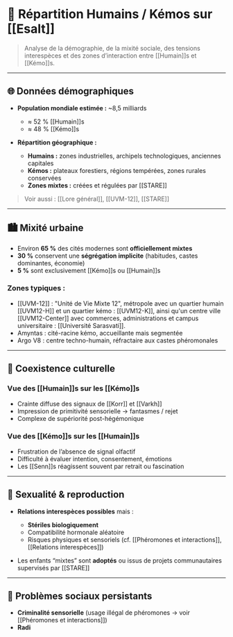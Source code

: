 # 🧬 Répartition Humains / Kémos sur [[Esalt]]

> Analyse de la démographie, de la mixité sociale, des tensions interespèces et des zones d’interaction entre [[Humain]]s et [[Kémo]]s.

---

## 🌐 Données démographiques

- **Population mondiale estimée :** ~8,5 milliards  
  - ≈ 52 % [[Humain]]s  
  - ≈ 48 % [[Kémo]]s

- **Répartition géographique :**
  - **Humains :** zones industrielles, archipels technologiques, anciennes capitales
  - **Kémos :** plateaux forestiers, régions tempérées, zones rurales conservées
  - **Zones mixtes :** créées et régulées par [[STARE]]

> Voir aussi : [[Lore général]], [[UVM-12]], [[STARE]]

---

## 🏙️ Mixité urbaine

- Environ **65 %** des cités modernes sont **officiellement mixtes**
- **30 %** conservent une **ségrégation implicite** (habitudes, castes dominantes, économie)
- **5 %** sont exclusivement [[Kémo]]s ou [[Humain]]s

### Zones typiques :
- [[UVM-12]] : "Unité de Vie Mixte 12", métropole avec un quartier humain [[UVM12-H]] et un quartier kémo : [[UVM12-K]], ainsi qu'un centre ville [[UVM12-Center]] avec commerces, administrations et campus universitaire : [[Université Sarasvati]].
- Amyntas : cité-racine kémo, accueillante mais segmentée
- Argo V8 : centre techno-humain, réfractaire aux castes phéromonales

---

## 🤝 Coexistence culturelle

### Vue des [[Humain]]s sur les [[Kémo]]s
- Crainte diffuse des signaux de [[Korr]] et [[Varkh]]
- Impression de primitivité sensorielle → fantasmes / rejet
- Complexe de supériorité post-hégémonique

### Vue des [[Kémo]]s sur les [[Humain]]s
- Frustration de l’absence de signal olfactif
- Difficulté à évaluer intention, consentement, émotions
- Les [[Senn]]s réagissent souvent par retrait ou fascination

---

## 🧪 Sexualité & reproduction

- **Relations interespèces possibles** mais :
  - **Stériles biologiquement**
  - Compatibilité hormonale aléatoire
  - Risques physiques et sensoriels (cf. [[Phéromones et interactions]], [[Relations interespèces]])

- Les enfants “mixtes” sont **adoptés** ou issus de projets communautaires supervisés par [[STARE]]

---

## 📌 Problèmes sociaux persistants

- **Criminalité sensorielle** (usage illégal de phéromones → voir [[Phéromones et interactions]])
- **Radi**
